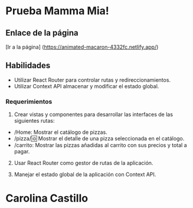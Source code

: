 # Prueba Mamma Mia!

## Enlace de la página
[Ir a la página] (https://animated-macaron-4332fc.netlify.app/)

## Habilidades
* Utilizar React Router para controlar rutas y redireccionamientos.
* Utilizar Context API almacenar y modificar el estado global.

### Requerimientos

1. Crear vistas y componentes para desarrollar las interfaces de las siguientes rutas:
  * /Home: Mostrar el catálogo de pizzas.
  * /pizza/:id: Mostrar el detalle de una pizza seleccionada en el catálogo.
  * /carrito: Mostrar las pizzas añadidas al carrito con sus precios y total a pagar.

2. Usar React Router como gestor de rutas de la aplicación.

3. Manejar el estado global de la aplicación con Context API.

# Carolina Castillo
